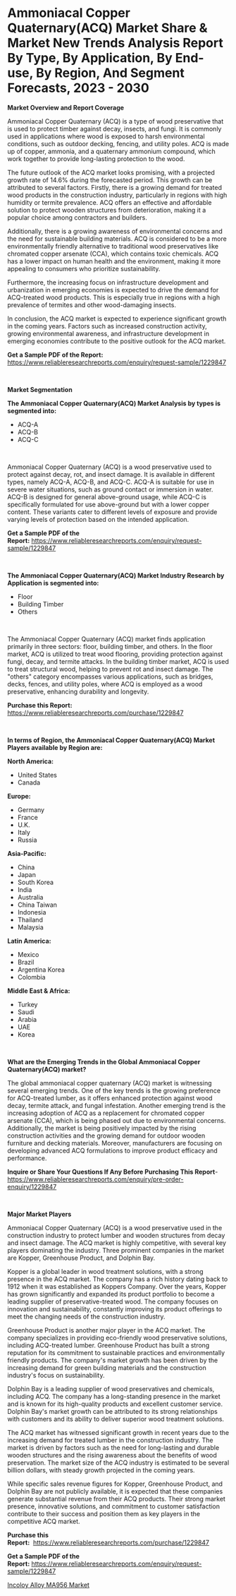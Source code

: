 <p><h1>Ammoniacal Copper Quaternary(ACQ) Market Share & Market New Trends Analysis Report By Type, By Application, By End-use, By Region, And Segment Forecasts, 2023 - 2030</h1></p><p><strong>Market Overview and Report Coverage</strong></p>
<p><p>Ammoniacal Copper Quaternary (ACQ) is a type of wood preservative that is used to protect timber against decay, insects, and fungi. It is commonly used in applications where wood is exposed to harsh environmental conditions, such as outdoor decking, fencing, and utility poles. ACQ is made up of copper, ammonia, and a quaternary ammonium compound, which work together to provide long-lasting protection to the wood.</p><p>The future outlook of the ACQ market looks promising, with a projected growth rate of 14.6% during the forecasted period. This growth can be attributed to several factors. Firstly, there is a growing demand for treated wood products in the construction industry, particularly in regions with high humidity or termite prevalence. ACQ offers an effective and affordable solution to protect wooden structures from deterioration, making it a popular choice among contractors and builders.</p><p>Additionally, there is a growing awareness of environmental concerns and the need for sustainable building materials. ACQ is considered to be a more environmentally friendly alternative to traditional wood preservatives like chromated copper arsenate (CCA), which contains toxic chemicals. ACQ has a lower impact on human health and the environment, making it more appealing to consumers who prioritize sustainability.</p><p>Furthermore, the increasing focus on infrastructure development and urbanization in emerging economies is expected to drive the demand for ACQ-treated wood products. This is especially true in regions with a high prevalence of termites and other wood-damaging insects.</p><p>In conclusion, the ACQ market is expected to experience significant growth in the coming years. Factors such as increased construction activity, growing environmental awareness, and infrastructure development in emerging economies contribute to the positive outlook for the ACQ market.</p></p>
<p><strong>Get a Sample PDF of the Report:</strong> <a href="https://www.reliableresearchreports.com/enquiry/request-sample/1229847">https://www.reliableresearchreports.com/enquiry/request-sample/1229847</a></p>
<p>&nbsp;</p>
<p><strong>Market Segmentation</strong></p>
<p><strong>The Ammoniacal Copper Quaternary(ACQ) Market Analysis by types is segmented into:</strong></p>
<p><ul><li>ACQ-A</li><li>ACQ-B</li><li>ACQ-C</li></ul></p>
<p>&nbsp;</p>
<p><p>Ammoniacal Copper Quaternary (ACQ) is a wood preservative used to protect against decay, rot, and insect damage. It is available in different types, namely ACQ-A, ACQ-B, and ACQ-C. ACQ-A is suitable for use in severe water situations, such as ground contact or immersion in water. ACQ-B is designed for general above-ground usage, while ACQ-C is specifically formulated for use above-ground but with a lower copper content. These variants cater to different levels of exposure and provide varying levels of protection based on the intended application.</p></p>
<p><strong>Get a Sample PDF of the Report:</strong>&nbsp;<a href="https://www.reliableresearchreports.com/enquiry/request-sample/1229847">https://www.reliableresearchreports.com/enquiry/request-sample/1229847</a></p>
<p>&nbsp;</p>
<p><strong>The Ammoniacal Copper Quaternary(ACQ) Market Industry Research by Application is segmented into:</strong></p>
<p><ul><li>Floor</li><li>Building Timber</li><li>Others</li></ul></p>
<p>&nbsp;</p>
<p><p>The Ammoniacal Copper Quaternary (ACQ) market finds application primarily in three sectors: floor, building timber, and others. In the floor market, ACQ is utilized to treat wood flooring, providing protection against fungi, decay, and termite attacks. In the building timber market, ACQ is used to treat structural wood, helping to prevent rot and insect damage. The "others" category encompasses various applications, such as bridges, decks, fences, and utility poles, where ACQ is employed as a wood preservative, enhancing durability and longevity.</p></p>
<p><strong>Purchase this Report:</strong>&nbsp; <a href="https://www.reliableresearchreports.com/purchase/1229847">https://www.reliableresearchreports.com/purchase/1229847</a></p>
<p>&nbsp;</p>
<p><strong>In terms of Region, the Ammoniacal Copper Quaternary(ACQ) Market Players available by Region are:</strong></p>
<p>
    <p> <strong> North America: </strong>
        <ul>
            <li>United States</li>
            <li>Canada</li>
        </ul>
        </p> 
    <p> <strong> Europe: </strong>
        <ul>
            <li>Germany</li>
            <li>France</li>
            <li>U.K.</li>
            <li>Italy</li>
            <li>Russia</li>
        </ul>
        </p> 
    <p> <strong> Asia-Pacific: </strong>
        <ul>
            <li>China</li>
            <li>Japan</li>
            <li>South Korea</li>
            <li>India</li>
            <li>Australia</li>
            <li>China Taiwan</li>
            <li>Indonesia</li>
            <li>Thailand</li>
            <li>Malaysia</li>
        </ul>
        </p> 
    <p> <strong> Latin America: </strong>
        <ul>
            <li>Mexico</li>
            <li>Brazil</li>
            <li>Argentina Korea</li>
            <li>Colombia</li>
        </ul>
        </p> 
    <p> <strong> Middle East & Africa: </strong>
        <ul>
            <li>Turkey</li>
            <li>Saudi</li>
            <li>Arabia</li>
            <li>UAE</li>
            <li>Korea</li>
        </ul>
    </p>
    </p>
<p>&nbsp;</p>
<p><strong>What are the Emerging Trends in the Global Ammoniacal Copper Quaternary(ACQ) market?</strong></p>
<p><p>The global ammoniacal copper quaternary (ACQ) market is witnessing several emerging trends. One of the key trends is the growing preference for ACQ-treated lumber, as it offers enhanced protection against wood decay, termite attack, and fungal infestation. Another emerging trend is the increasing adoption of ACQ as a replacement for chromated copper arsenate (CCA), which is being phased out due to environmental concerns. Additionally, the market is being positively impacted by the rising construction activities and the growing demand for outdoor wooden furniture and decking materials. Moreover, manufacturers are focusing on developing advanced ACQ formulations to improve product efficacy and performance.</p></p>
<p><strong>Inquire or Share Your Questions If Any Before Purchasing This Report</strong>- <a href="https://www.reliableresearchreports.com/enquiry/pre-order-enquiry/1229847">https://www.reliableresearchreports.com/enquiry/pre-order-enquiry/1229847</a></p>
<p>&nbsp;</p>
<p><strong>Major Market Players</strong></p>
<p><p>Ammoniacal Copper Quaternary (ACQ) is a wood preservative used in the construction industry to protect lumber and wooden structures from decay and insect damage. The ACQ market is highly competitive, with several key players dominating the industry. Three prominent companies in the market are Kopper, Greenhouse Product, and Dolphin Bay.</p><p>Kopper is a global leader in wood treatment solutions, with a strong presence in the ACQ market. The company has a rich history dating back to 1912 when it was established as Koppers Company. Over the years, Kopper has grown significantly and expanded its product portfolio to become a leading supplier of preservative-treated wood. The company focuses on innovation and sustainability, constantly improving its product offerings to meet the changing needs of the construction industry.</p><p>Greenhouse Product is another major player in the ACQ market. The company specializes in providing eco-friendly wood preservative solutions, including ACQ-treated lumber. Greenhouse Product has built a strong reputation for its commitment to sustainable practices and environmentally friendly products. The company's market growth has been driven by the increasing demand for green building materials and the construction industry's focus on sustainability.</p><p>Dolphin Bay is a leading supplier of wood preservatives and chemicals, including ACQ. The company has a long-standing presence in the market and is known for its high-quality products and excellent customer service. Dolphin Bay's market growth can be attributed to its strong relationships with customers and its ability to deliver superior wood treatment solutions.</p><p>The ACQ market has witnessed significant growth in recent years due to the increasing demand for treated lumber in the construction industry. The market is driven by factors such as the need for long-lasting and durable wooden structures and the rising awareness about the benefits of wood preservation. The market size of the ACQ industry is estimated to be several billion dollars, with steady growth projected in the coming years.</p><p>While specific sales revenue figures for Kopper, Greenhouse Product, and Dolphin Bay are not publicly available, it is expected that these companies generate substantial revenue from their ACQ products. Their strong market presence, innovative solutions, and commitment to customer satisfaction contribute to their success and position them as key players in the competitive ACQ market.</p></p>
<p><strong>Purchase this Report:</strong>&nbsp;&nbsp;<a href="https://www.reliableresearchreports.com/purchase/1229847">https://www.reliableresearchreports.com/purchase/1229847</a></p>
<p></p>
<p><strong>Get a Sample PDF of the Report:</strong>&nbsp;<a href="https://www.reliableresearchreports.com/enquiry/request-sample/1229847">https://www.reliableresearchreports.com/enquiry/request-sample/1229847</a></p>
<p><p><a href="https://github.com/amonskiyk/Market-Research-Report-List-1/blob/main/incoloy-alloy-ma956-market.md">Incoloy Alloy MA956 Market</a></p></p>